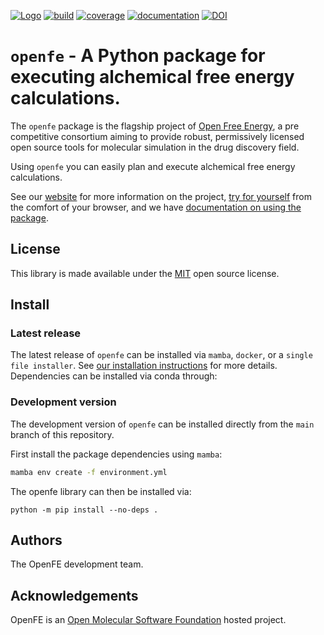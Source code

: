 [![Logo](https://img.shields.io/badge/OSMF-OpenFreeEnergy-%23002f4a)](https://openfree.energy/)
[![build](https://github.com/OpenFreeEnergy/openfe/actions/workflows/ci.yaml/badge.svg?branch=main)](https://github.com/OpenFreeEnergy/openfe/actions/workflows/ci.yaml)
[![coverage](https://codecov.io/gh/OpenFreeEnergy/openfe/branch/main/graph/badge.svg)](https://codecov.io/gh/OpenFreeEnergy/openfe)
[![documentation](https://readthedocs.org/projects/openfe/badge/?version=stable)](https://docs.openfree.energy/en/stable/?badge=stable)
[![DOI](https://zenodo.org/badge/DOI/10.5281/zenodo.8344248.svg)](https://doi.org/10.5281/zenodo.8344248)


# `openfe` - A Python package for executing alchemical free energy calculations.

The `openfe` package is the flagship project of [Open Free Energy](https://openfree.energy),
a pre competitive consortium aiming to provide robust, permissively licensed open source tools for molecular simulation in the drug discovery field.

Using `openfe` you can easily plan and execute alchemical free energy calculations.

See our [website](https://openfree.energy/) for more information on the project,
[try for yourself](https://try.openfree.energy) from the comfort of your browser,
and we have [documentation on using the package](https://docs.openfree.energy/en/latest/index.html).

## License

This library is made available under the [MIT](https://opensource.org/licenses/MIT) open source license.

## Install

### Latest release

The latest release of `openfe` can be installed via `mamba`, `docker`, or a `single file installer`. See [our installation instructions](https://docs.openfree.energy/en/stable/installation.html) for more details.
Dependencies can be installed via conda through:

### Development version

The development version of `openfe` can be installed directly from the `main` branch of this repository.

First install the package dependencies using `mamba`:

```bash
mamba env create -f environment.yml
```

The openfe library can then be installed via:

```
python -m pip install --no-deps .
```

## Authors

The OpenFE development team.

## Acknowledgements

OpenFE is an [Open Molecular Software Foundation](https://omsf.io/) hosted project.
